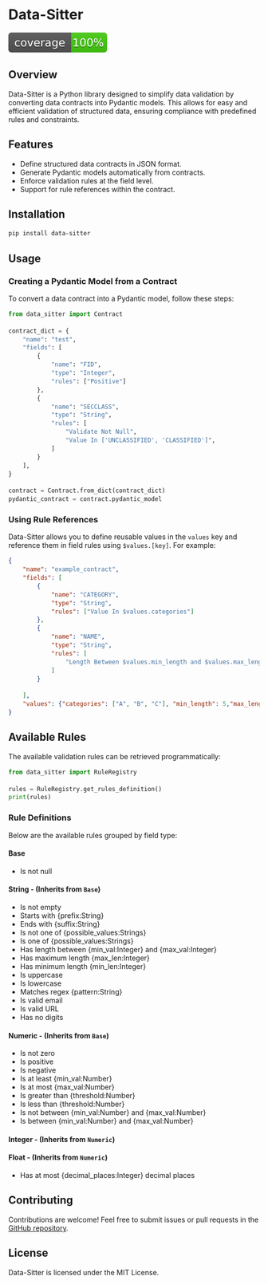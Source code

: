 # Data-Sitter

![Coverage](./coverage.svg)

## Overview

Data-Sitter is a Python library designed to simplify data validation by converting data contracts into Pydantic models. This allows for easy and efficient validation of structured data, ensuring compliance with predefined rules and constraints.

## Features

- Define structured data contracts in JSON format.
- Generate Pydantic models automatically from contracts.
- Enforce validation rules at the field level.
- Support for rule references within the contract.

## Installation

```sh
pip install data-sitter
```

## Usage

### Creating a Pydantic Model from a Contract

To convert a data contract into a Pydantic model, follow these steps:

```python
from data_sitter import Contract

contract_dict = {
    "name": "test",
    "fields": [
        {
            "name": "FID",
            "type": "Integer",
            "rules": ["Positive"]
        },
        {
            "name": "SECCLASS",
            "type": "String",
            "rules": [
                "Validate Not Null",
                "Value In ['UNCLASSIFIED', 'CLASSIFIED']",
            ]
        }
    ],
}

contract = Contract.from_dict(contract_dict)
pydantic_contract = contract.pydantic_model
```

### Using Rule References

Data-Sitter allows you to define reusable values in the `values` key and reference them in field rules using `$values.[key]`. For example:

```json
{
    "name": "example_contract",
    "fields": [
        {
            "name": "CATEGORY",
            "type": "String",
            "rules": ["Value In $values.categories"]
        },
        {
            "name": "NAME",
            "type": "String",
            "rules": [
                "Length Between $values.min_length and $values.max_length"
            ]
        }

    ],
    "values": {"categories": ["A", "B", "C"], "min_length": 5,"max_length": 50}
}
```

## Available Rules

The available validation rules can be retrieved programmatically:

```python
from data_sitter import RuleRegistry

rules = RuleRegistry.get_rules_definition()
print(rules)
```

### Rule Definitions

Below are the available rules grouped by field type:

#### Base

- Is not null

#### String - (Inherits from `Base`)

- Is not empty
- Starts with {prefix:String}
- Ends with {suffix:String}
- Is not one of {possible_values:Strings}
- Is one of {possible_values:Strings}
- Has length between {min_val:Integer} and {max_val:Integer}
- Has maximum length {max_len:Integer}
- Has minimum length {min_len:Integer}
- Is uppercase
- Is lowercase
- Matches regex {pattern:String}
- Is valid email
- Is valid URL
- Has no digits

#### Numeric - (Inherits from `Base`)

- Is not zero
- Is positive
- Is negative
- Is at least {min_val:Number}
- Is at most {max_val:Number}
- Is greater than {threshold:Number}
- Is less than {threshold:Number}
- Is not between {min_val:Number} and {max_val:Number}
- Is between {min_val:Number} and {max_val:Number}

#### Integer  - (Inherits from `Numeric`)

#### Float  - (Inherits from `Numeric`)

- Has at most {decimal_places:Integer} decimal places

## Contributing

Contributions are welcome! Feel free to submit issues or pull requests in the [GitHub repository](https://github.com/lcandea/data-sitter).

## License

Data-Sitter is licensed under the MIT License.
